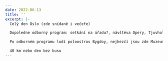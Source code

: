 ```yaml
---
date: 2022-06-13
title: ''
excerpt: |-
  Celý den Oslo (zde snídaně i večeře)

  Dopoledne odborný program: setkání na úřadu?, návštěva Opery, Tjuvholmen (ze „zlodějské čtvrti nejhezčí část výstavby v rámci programu městské obnovy Fjord City)

  Po odborném programu lodí poloostrov Bygdoy, nejhezčí jsou zde Muzeum Fram, Muzeum Thora Heierdahla (Kon-Tiki a Ra) a Norsk Folkemuseum (výborný skanzen). Pak Vigeland park a procházka centrem včetně Akershusu

  40 km nebo den bez busu
---
```

